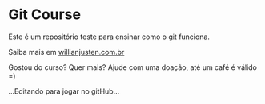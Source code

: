 # Git Course

Este é um repositório teste para ensinar como o git funciona.

Saiba mais em [willianjusten.com.br](http://willianjustencombr)

Gostou do curso? Quer mais? Ajude com uma doação, até um café é válido =)

...Editando para jogar no gitHub...

